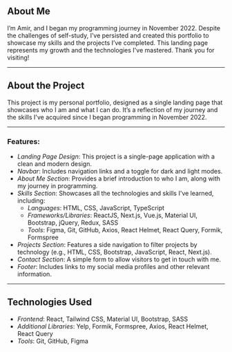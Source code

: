 
## About Me

I’m Amir, and I began my programming journey in November 2022. Despite the challenges of self-study, I’ve persisted and created this portfolio to showcase my skills and the projects I’ve completed. This landing page represents my growth and the technologies I've mastered. Thank you for visiting!

---

## About the Project

This project is my personal portfolio, designed as a single landing page that showcases who I am and what I can do. It’s a reflection of my journey and the skills I've acquired since I began programming in November 2022. 

---

### Features:

- *Landing Page Design*: This project is a single-page application with a clean and modern design.
- *Navbar*: Includes navigation links and a toggle for dark and light modes.
- *About Me Section*: Provides a brief introduction to who I am, along with my journey in programming.
- *Skills Section*: Showcases all the technologies and skills I've learned, including:
  - *Languages*: HTML, CSS, JavaScript, TypeScript
  - *Frameworks/Libraries*: ReactJS, Next.js, Vue.js, Material UI, Bootstrap, jQuery, Redux, SASS
  - *Tools*: Figma, Git, GitHub, Axios, React Helmet, React Query, Formik, Formspree
- *Projects Section*: Features a side navigation to filter projects by technology (e.g., HTML, CSS, Bootstrap, JavaScript, React, Next.js).
- *Contact Section*: A simple form to allow visitors to get in touch with me.
- *Footer*: Includes links to my social media profiles and other relevant information.

---

## Technologies Used

- *Frontend*: React, Tailwind CSS, Material UI, Bootstrap, SASS
- *Additional Libraries*: Yelp, Formik, Formspree, Axios, React Helmet, React Query
- *Tools*: Git, GitHub, Figma













